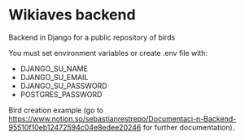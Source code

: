 # Wikiaves backend
Backend in Django for a public repository of birds

You must set environment variables or create .env file with:
* DJANGO_SU_NAME
* DJANGO_SU_EMAIL
* DJANGO_SU_PASSWORD
* POSTGRES_PASSWORD

Bird creation example (go to https://www.notion.so/sebastianrestrepo/Documentaci-n-Backend-95510f10eb12472594c04e8edee20246 for further documentation).
